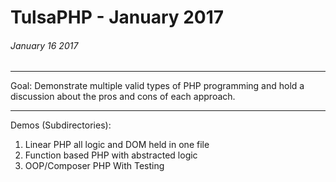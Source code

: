 # TulsaPHP - January 2017

###### January 16 2017

------

Goal: Demonstrate multiple valid types of PHP
programming and hold a discussion about the 
pros and cons of each approach.

------

Demos (Subdirectories):
  1. Linear PHP all logic and DOM held in one file
  2. Function based PHP with abstracted logic 
  3. OOP/Composer PHP With Testing